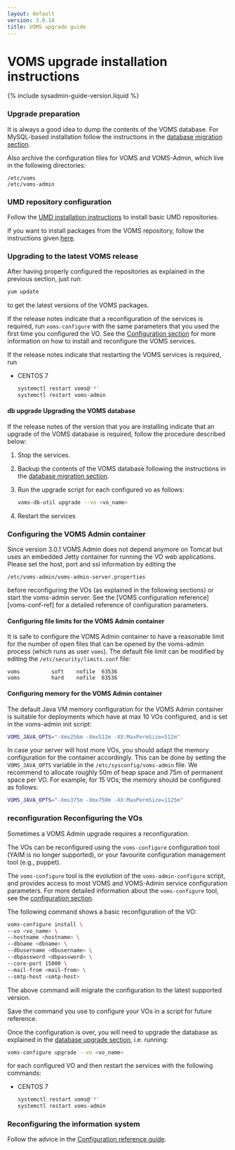 ```yaml
---
layout: default
version: 3.0.14
title: VOMS upgrade guide 
---
```


# VOMS upgrade installation instructions

{% include sysadmin-guide-version.liquid %}

### Upgrade preparation

It is always a good idea to dump the contents of the VOMS database. For MySQL-based installation follow
the instructions in the [database migration section](#Migration).

Also archive the configuration files for VOMS and VOMS-Admin, which live in the following directories:
```
/etc/voms
/etc/voms-admin
```
### UMD repository configuration <a name="Repository">&nbsp;</a>

Follow the [UMD installation instructions][umd] to install basic UMD
repositories.

If you want to install packages from the VOMS repository, follow the
instructions given [here]({{site.baseurl}}/releases.html).

### Upgrading to the latest VOMS release <a name="Upgrading">&nbsp;</a>

After having properly configured the repositories as explained in the previous section, just run:

```bash
yum update
```
to get the latest versions of the VOMS packages.

If the release notes indicate that a reconfiguration of the services is required, run `voms-configure` with the same parameters
that you used the first time you configured the VO. See the [Configuration section](configuration.html) for more information on how
to install and reconfigure the VOMS services.

If the release notes indicate that restarting the VOMS services is required, run

- CENTOS 7

  ```bash
  systemctl restart voms@'*'
  systemctl restart voms-admin
  ```

#### <span class="label label-important">db upgrade</span> Upgrading the VOMS database <a name="db-upgrade">&nbsp;</a> 
If the release notes of the version that you are installing indicate that an
upgrade of the VOMS database is required, follow the procedure described below:

1. Stop the services.
2. Backup the contents of the VOMS database following the instructions in the [database migration section](#Migration).
3. Run the upgrade script for each configured vo as follows:

   ```bash
   voms-db-util upgrade --vo <vo_name>
   ```

4. Restart the services

### Configuring the VOMS Admin container <a name="ContainerConf">&nbsp;</a>

Since version 3.0.1 VOMS Admin does not depend anymore on Tomcat but uses an
embedded Jetty container for running the VO web applications. Please set the
host, port and ssl information by editing the

```
/etc/voms-admin/voms-admin-server.properties
```

before reconfiguring the VOs (as explained in the following sections) or start
the voms-admin server. See the [VOMS configuration reference][voms-conf-ref]
for a detailed reference of configuration parameters.

#### Configuring file limits for the VOMS Admin container

It is safe to configure the VOMS Admin container to have a reasonable limit for
the number of open files that can be opened by the voms-admin process (which
runs as user `voms`). The default file limit can be modified by editing the
`/etc/security/limits.conf` file:

```
voms          soft    nofile  63536
voms          hard    nofile  63536
```

#### Configuring memory for the VOMS Admin container <a name="voms-admin-mem-conf"></a>

The default Java VM memory configuration for the VOMS Admin container is
suitable for deployments which have at max 10 VOs configured, and is set in the
voms-admin init script:

```bash
VOMS_JAVA_OPTS="-Xms256m -Xmx512m -XX:MaxPermSize=512m"
```

In case your server will host more VOs, you should adapt the memory
configuration for the container accordingly. This can be done by setting the
`VOMS_JAVA_OPTS` variable in the `/etc/sysconfig/voms-admin` file. We recommend
to allocate roughly 50m of heap space and 75m of permanent space per VO. For
example, for 15 VOs, the memory should be configured as follows:

```bash
VOMS_JAVA_OPTS="-Xms375m -Xmx750m -XX:MaxPermSize=1125m"
```

### <span class="label label-info">reconfiguration</span> Reconfiguring the VOs <a name="reconf"></a>

Sometimes a VOMS Admin upgrade requires a reconfiguration.

The VOs can be reconfigured using the `voms-configure` configuration tool (YAIM
is no longer supported), or your favourite configuration management tool (e.g.,
puppet).

The `voms-configure` tool is the evolution of the `voms-admin-configure`
script, and provides access to most VOMS and VOMS-Admin service configuration
parameters. For more detailed information about the `voms-configure` tool, see
the [configuration section](configuration.html).

The following command shows a basic reconfiguration of the VO:

```bash
voms-configure install \
--vo <vo_name> \
--hostname <hostname> \
--dbname <dbname> \
--dbusername <dbusername> \
--dbpassword <dbpassword> \
--core-port 15000 \
--mail-from <mail-from> \
--smtp-host <smtp-host>
```

The above command will migrate the configuration to the latest supported
version.

<div class="alert alert-info">
  <i class="icon-eye-open"></i> Save the command you use to configure your VOs in a script for future reference. 
</div>

Once the configuration is over, you will need to upgrade the database as
explained in the [database upgrade section](#db-upgrade), i.e. running:

```bash
voms-configure upgrade --vo <vo_name>
```

for each configured VO and then restart the services with the following
commands:

- CENTOS 7

  ```bash
  systemctl restart voms@'*'
  systemctl restart voms-admin
  ```

### Reconfiguring the information system

Follow the advice in the [Configuration reference
guide](configuration.html).


[umd]: https://repository.egi.eu/category/umd_releases/distribution/umd-4/

